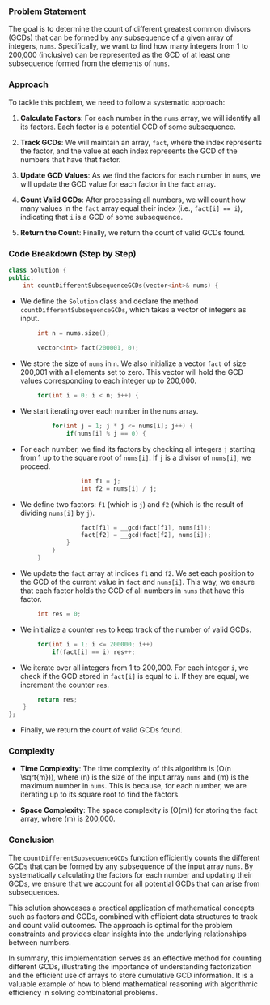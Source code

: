 ### Problem Statement

The goal is to determine the count of different greatest common divisors (GCDs) that can be formed by any subsequence of a given array of integers, `nums`. Specifically, we want to find how many integers from 1 to 200,000 (inclusive) can be represented as the GCD of at least one subsequence formed from the elements of `nums`.

### Approach

To tackle this problem, we need to follow a systematic approach:

1. **Calculate Factors**: For each number in the `nums` array, we will identify all its factors. Each factor is a potential GCD of some subsequence.

2. **Track GCDs**: We will maintain an array, `fact`, where the index represents the factor, and the value at each index represents the GCD of the numbers that have that factor.

3. **Update GCD Values**: As we find the factors for each number in `nums`, we will update the GCD value for each factor in the `fact` array.

4. **Count Valid GCDs**: After processing all numbers, we will count how many values in the `fact` array equal their index (i.e., `fact[i] == i`), indicating that `i` is a GCD of some subsequence.

5. **Return the Count**: Finally, we return the count of valid GCDs found.

### Code Breakdown (Step by Step)

```cpp
class Solution {
public:
    int countDifferentSubsequenceGCDs(vector<int>& nums) {
```
- We define the `Solution` class and declare the method `countDifferentSubsequenceGCDs`, which takes a vector of integers as input.

```cpp
        int n = nums.size();
        
        vector<int> fact(200001, 0);
```
- We store the size of `nums` in `n`. We also initialize a vector `fact` of size 200,001 with all elements set to zero. This vector will hold the GCD values corresponding to each integer up to 200,000.

```cpp
        for(int i = 0; i < n; i++) {
```
- We start iterating over each number in the `nums` array.

```cpp
            for(int j = 1; j * j <= nums[i]; j++) {
                if(nums[i] % j == 0) {
```
- For each number, we find its factors by checking all integers `j` starting from 1 up to the square root of `nums[i]`. If `j` is a divisor of `nums[i]`, we proceed.

```cpp
                    int f1 = j;
                    int f2 = nums[i] / j;
```
- We define two factors: `f1` (which is `j`) and `f2` (which is the result of dividing `nums[i]` by `j`).

```cpp
                    fact[f1] = __gcd(fact[f1], nums[i]);
                    fact[f2] = __gcd(fact[f2], nums[i]);                    
                }
            }
        }
```
- We update the `fact` array at indices `f1` and `f2`. We set each position to the GCD of the current value in `fact` and `nums[i]`. This way, we ensure that each factor holds the GCD of all numbers in `nums` that have this factor.

```cpp
        int res = 0;
```
- We initialize a counter `res` to keep track of the number of valid GCDs.

```cpp
        for(int i = 1; i <= 200000; i++)
            if(fact[i] == i) res++;
```
- We iterate over all integers from 1 to 200,000. For each integer `i`, we check if the GCD stored in `fact[i]` is equal to `i`. If they are equal, we increment the counter `res`.

```cpp
        return res;
    }
};
```
- Finally, we return the count of valid GCDs found.

### Complexity

- **Time Complexity**: The time complexity of this algorithm is \(O(n \sqrt{m})\), where \(n\) is the size of the input array `nums` and \(m\) is the maximum number in `nums`. This is because, for each number, we are iterating up to its square root to find the factors.

- **Space Complexity**: The space complexity is \(O(m)\) for storing the `fact` array, where \(m\) is 200,000.

### Conclusion

The `countDifferentSubsequenceGCDs` function efficiently counts the different GCDs that can be formed by any subsequence of the input array `nums`. By systematically calculating the factors for each number and updating their GCDs, we ensure that we account for all potential GCDs that can arise from subsequences.

This solution showcases a practical application of mathematical concepts such as factors and GCDs, combined with efficient data structures to track and count valid outcomes. The approach is optimal for the problem constraints and provides clear insights into the underlying relationships between numbers.

In summary, this implementation serves as an effective method for counting different GCDs, illustrating the importance of understanding factorization and the efficient use of arrays to store cumulative GCD information. It is a valuable example of how to blend mathematical reasoning with algorithmic efficiency in solving combinatorial problems.